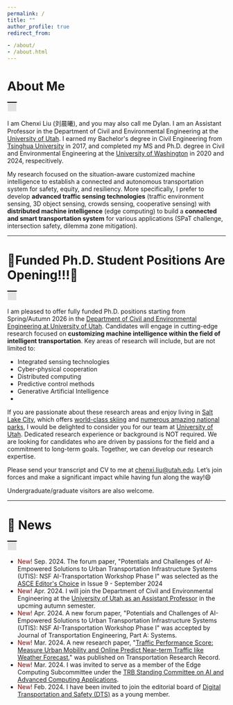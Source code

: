 ```yaml
---
permalink: /
title: ""
author_profile: true
redirect_from:

- /about/
- /about.html
---
```


<!-- Google tag (gtag.js) -->
<script async src="https://www.googletagmanager.com/gtag/js?id=G-N3SV85HRDK"></script>
<script>
  window.dataLayer = window.dataLayer || [];
  function gtag(){dataLayer.push(arguments);}
  gtag('js', new Date());

  gtag('config', 'G-N3SV85HRDK');
</script>

# About Me

<table>
    <tr>
        <td style="background-color: #E3E3E3; border-top: 2px solid black; border-bottom: 0.05px solid white; border-left: 0.05px solid white; border-right: 0.05px solid white; padding: 10px; height: 1px;">
        </td>
    </tr>
</table>

I am Chenxi Liu (刘晨曦), and you may also call me Dylan. I am an Assistant Professor in the Department of Civil and Environmental Engineering at the [University of Utah](https://www.civil.utah.edu/). I earned my Bachelor's degree in Civil Engineering from [Tsinghua University](https://www.civil.tsinghua.edu.cn/ceen/) in 2017, and completed my MS and Ph.D. degree in Civil and Environmental Engineering at the [University of Washington](https://www.ce.washington.edu/) in 2020 and 2024, respecitively.

My research focused on the situation-aware customized machine intelligence to establish a connected and autonomous transportation system for safety, equity, and resiliency. More specifically, I prefer to develop **advanced traffic sensing technologies** (traffic environment sensing, 3D object sensing, crowds sensing, cooperative sensing) with **distributed machine intelligence** (edge computing) to build a **connected and smart transportation system** for various applications (SPaT challenge, intersection safety, dilemma zone mitigation).

---

# 🚀️Funded Ph.D. Student Positions Are Opening!!!🚀️

<table>
    <tr>
        <td style="background-color: #E3E3E3; border-top: 2px solid black; border-bottom: 0.05px solid white; border-left: 0.05px solid white; border-right: 0.05px solid white; padding: 10px; height: 1px;">
        </td>
    </tr>
</table>

I am pleased to offer fully funded Ph.D. positions starting from Spring/Autumn 2026 in the [Department of Civil and Environmental Engineering at University of Utah](https://www.civil.utah.edu). Candidates will engage in cutting-edge research focused on **customizing machine intelligence within the field of intelligent transportation**. Key areas of research will include, but are not limited to:

* Integrated sensing technologies
* Cyber-physical cooperation
* Distributed computing
* Predictive control methods
* Generative Artificial Intelligence
* 

If you are passionate about these research areas and enjoy living in [Salt Lake City](https://en.wikipedia.org/wiki/Salt_Lake_City), which offers [world-class skiing](https://www.visitutah.com/plan-your-trip/plan-your-ski-trip/utahs-easy-access) and [numerous amazing national parks](https://www.nps.gov/state/ut/index.htm), I would be delighted to consider you for our team at [University of Utah](https://en.wikipedia.org/wiki/University_of_Utah). Dedicated research experience or background is NOT required. We are looking for candidates who are driven by passions for the field and a commitment to long-term goals. Together, we can develop our research expertise.

Please send your transcript and CV to me at [chenxi.liu@utah.edu](). Let’s join forces and make a significant impact while having fun along the way!😄

Undergraduate/graduate visitors are also welcome.

---

# 🎉️ News

<table>
    <tr>
        <td style="background-color: #E3E3E3; border-top: 2px solid black; border-bottom: 0.05px solid white; border-left: 0.05px solid white; border-right: 0.05px solid white; padding: 10px; height: 1px;">
        </td>
    </tr>
</table>

* <span style="color:darkred"> New! </span> Sep. 2024. The forum paper, "Potentials and Challenges of AI-Empowered Solutions to Urban Transportation Infrastructure Systems (UTIS): NSF AI-Transportation Workshop Phase I" was selected as the [ASCE Editor's Choice](https://ascelibrary.org/jtepbs/te_editors_choice_collection) in Issue 9 - September 2024
* <span style="color:darkred"> New! </span> Apr. 2024. I will join the Department of Civil and Environmental Engineering at the [University of Utah as an Assistant Professor](https://www.civil.utah.edu/faculty/) in the upcming autumn semester.
* <span style="color:darkred"> New! </span> Apr. 2024. A new forum paper, "Potentials and Challenges of AI-Empowered Solutions to Urban Transportation Infrastructure Systems (UTIS): NSF AI-Transportation Workshop Phase I" was accepted by Journal of Transportation Engineering, Part A: Systems.
* <span style="color:darkred"> New! </span> Mar. 2024. A new research paper, "[Traffic Performance Score: Measure Urban Mobility and Online Predict Near-term Traffic like Weather Forecast.](https://journals.sagepub.com/doi/abs/10.1177/03611981231222232)" was published on Transportation Research Record.
* <span style="color:darkred"> New! </span> Mar. 2024. I was invited to serve as a member of the Edge Computing Subcommittee under the [TRB Standing Committee on AI and Advanced Computing Applications](https://sites.google.com/view/trbaed50).
* <span style="color:darkred"> New! </span> Feb. 2024. I have been invited to join the editorial board of [Digital Transportation and Safety (DTS)](https://www.maxapress.com/dts/specials) as a young member.

